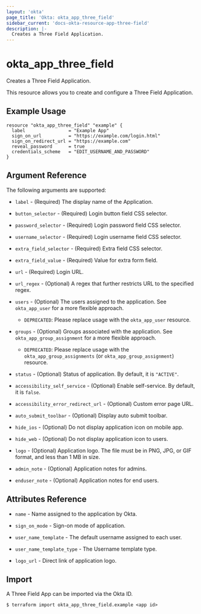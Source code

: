 ```yaml
---
layout: 'okta'
page_title: 'Okta: okta_app_three_field'
sidebar_current: 'docs-okta-resource-app-three-field'
description: |-
  Creates a Three Field Application.
---
```


# okta_app_three_field

Creates a Three Field Application.

This resource allows you to create and configure a Three Field Application.

## Example Usage

```hcl
resource "okta_app_three_field" "example" {
  label                = "Example App"
  sign_on_url          = "https://example.com/login.html"
  sign_on_redirect_url = "https://example.com"
  reveal_password      = true
  credentials_scheme   = "EDIT_USERNAME_AND_PASSWORD"
}
```

## Argument Reference

The following arguments are supported:

- `label` - (Required) The display name of the Application.

- `button_selector` - (Required) Login button field CSS selector.

- `password_selector` - (Required) Login password field CSS selector.

- `username_selector` - (Required) Login username field CSS selector.

- `extra_field_selector` - (Required) Extra field CSS selector.

- `extra_field_value` - (Required) Value for extra form field.

- `url` - (Required) Login URL.

- `url_regex` - (Optional) A regex that further restricts URL to the specified regex.

- `users` - (Optional) The users assigned to the application. See `okta_app_user` for a more flexible approach.
  - `DEPRECATED`: Please replace usage with the `okta_app_user` resource.

- `groups` - (Optional) Groups associated with the application. See `okta_app_group_assignment` for a more flexible approach.
  - `DEPRECATED`: Please replace usage with the `okta_app_group_assignments` (or `okta_app_group_assignment`) resource.

- `status` - (Optional) Status of application. By default, it is `"ACTIVE"`.

- `accessibility_self_service` - (Optional) Enable self-service. By default, it is `false`.

- `accessibility_error_redirect_url` - (Optional) Custom error page URL.

- `auto_submit_toolbar` - (Optional) Display auto submit toolbar.

- `hide_ios` - (Optional) Do not display application icon on mobile app.

- `hide_web` - (Optional) Do not display application icon to users.

- `logo` - (Optional) Application logo. The file must be in PNG, JPG, or GIF format, and less than 1 MB in size.

- `admin_note` - (Optional) Application notes for admins.

- `enduser_note` - (Optional) Application notes for end users.

## Attributes Reference

- `name` - Name assigned to the application by Okta.

- `sign_on_mode` - Sign-on mode of application.

- `user_name_template` - The default username assigned to each user.

- `user_name_template_type` - The Username template type.

- `logo_url` - Direct link of application logo.

## Import

A Three Field App can be imported via the Okta ID.

```
$ terraform import okta_app_three_field.example <app id>
```
